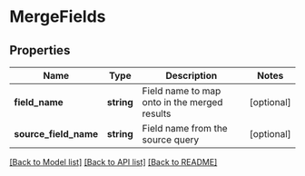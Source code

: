 # MergeFields

## Properties
Name | Type | Description | Notes
------------ | ------------- | ------------- | -------------
**field_name** | **string** | Field name to map onto in the merged results | [optional] 
**source_field_name** | **string** | Field name from the source query | [optional] 

[[Back to Model list]](../README.md#documentation-for-models) [[Back to API list]](../README.md#documentation-for-api-endpoints) [[Back to README]](../README.md)


